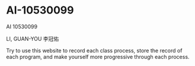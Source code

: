 # AI-10530099
AI 10530099


LI, GUAN-YOU
李冠佑



Try to use this website to record each class process, store the record of each program, and make yourself more progressive through each process.
